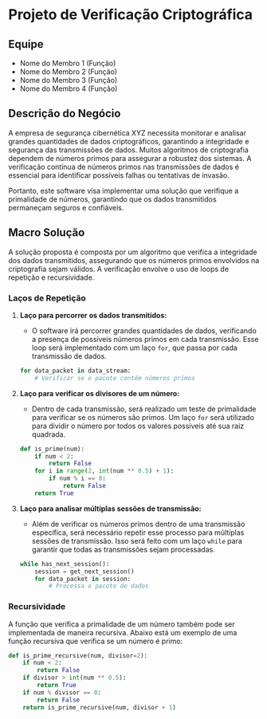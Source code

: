 # Projeto de Verificação Criptográfica

## Equipe
- Nome do Membro 1 (Função)
- Nome do Membro 2 (Função)
- Nome do Membro 3 (Função)
- Nome do Membro 4 (Função)

## Descrição do Negócio

A empresa de segurança cibernética XYZ necessita monitorar e analisar grandes quantidades de dados criptográficos, garantindo a integridade e segurança das transmissões de dados. Muitos algoritmos de criptografia dependem de números primos para assegurar a robustez dos sistemas. A verificação contínua de números primos nas transmissões de dados é essencial para identificar possíveis falhas ou tentativas de invasão. 

Portanto, este software visa implementar uma solução que verifique a primalidade de números, garantindo que os dados transmitidos permaneçam seguros e confiáveis.

## Macro Solução

A solução proposta é composta por um algoritmo que verifica a integridade dos dados transmitidos, assegurando que os números primos envolvidos na criptografia sejam válidos. A verificação envolve o uso de loops de repetição e recursividade.

### Laços de Repetição

1. **Laço para percorrer os dados transmitidos:**
    - O software irá percorrer grandes quantidades de dados, verificando a presença de possíveis números primos em cada transmissão. Esse loop será implementado com um laço `for`, que passa por cada transmissão de dados.

    ```python
    for data_packet in data_stream:
        # Verificar se o pacote contém números primos
    ```

2. **Laço para verificar os divisores de um número:**
    - Dentro de cada transmissão, será realizado um teste de primalidade para verificar se os números são primos. Um laço `for` será utilizado para dividir o número por todos os valores possíveis até sua raiz quadrada.

    ```python
    def is_prime(num):
        if num < 2:
            return False
        for i in range(2, int(num ** 0.5) + 1):
            if num % i == 0:
                return False
        return True
    ```

3. **Laço para analisar múltiplas sessões de transmissão:**
    - Além de verificar os números primos dentro de uma transmissão específica, será necessário repetir esse processo para múltiplas sessões de transmissão. Isso será feito com um laço `while` para garantir que todas as transmissões sejam processadas.

    ```python
    while has_next_session():
        session = get_next_session()
        for data_packet in session:
            # Processa o pacote de dados
    ```

### Recursividade

A função que verifica a primalidade de um número também pode ser implementada de maneira recursiva. Abaixo está um exemplo de uma função recursiva que verifica se um número é primo:

```python
def is_prime_recursive(num, divisor=2):
    if num < 2:
        return False
    if divisor > int(num ** 0.5):
        return True
    if num % divisor == 0:
        return False
    return is_prime_recursive(num, divisor + 1)
